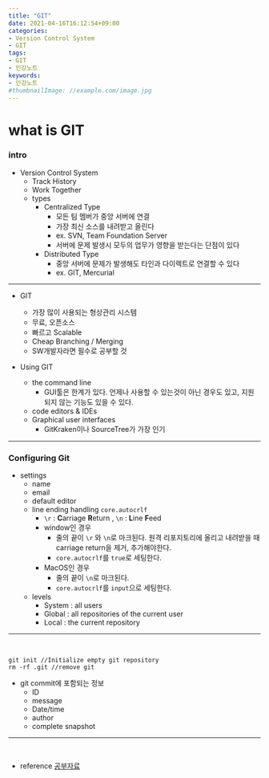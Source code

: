 ```yaml
---
title: "GIT"
date: 2021-04-16T16:12:54+09:00
categories:
- Version Control System
- GIT
tags:
- GIT
- 인강노트
keywords:
- 인강노트
#thumbnailImage: //example.com/image.jpg
---
```


<!--more-->
# what is GIT

### intro

- Version Control System
	- Track History
	- Work Together
	- types
		- Centralized Type
			- 모든 팀 멤버가 중앙 서버에 연결
			- 가장 최신 소스를 내려받고 올린다
			- ex. SVN, Team Foundation Server
			- 서버에 문제 발생시 모두의 업무가 영향을 받는다는 단점이 있다
		- Distributed Type
			- 중앙 서버에 문제가 발생해도 타인과 다이렉트로 연결할 수 있다
			- ex. GIT, Mercurial

-----

- GIT
	- 가장 많이 사용되는 형상관리 시스템
	- 무료, 오픈소스
	- 빠르고 Scalable
	- Cheap Branching / Merging
	- SW개발자라면 필수로 공부할 것

- Using GIT
	- the command line
		- GUI툴은 한계가 있다. 언제나 사용할 수 있는것이 아닌 경우도 있고, 지원되지 않는 기능도 있을 수 있다.
	- code editors & IDEs
	- Graphical user interfaces
		- GitKraken이나 SourceTree가 가장 인기

-----

### Configuring Git

- settings
	- name
	- email
	- default editor
	- line ending handling  `core.autocrlf`
		- `\r` : **C**arriage **R**eturn , `\n` : **L**ine **F**eed
		- window인 경우
			- 줄의 끝이 `\r` 와 `\n`로 마크된다. 원격 리포지토리에 올리고 내려받을 때 carriage return을 제거, 추가해야한다.
			- `core.autocrlf`를 `true`로 세팅한다.
		- MacOS인 경우
			- 줄의 끝이 `\n`로 마크된다.
			- `core.autocrlf`를 `input`으로 세팅한다.
	- levels
		- System : all users
		- Global : all repositories of the current user
		- Local : the current repository



-----

&nbsp;

```
git init //Initialize empty git repository
rm -rf .git //remove git
```

- git commit에 포함되는 정보
	- ID
	- message
	- Date/time
	- author
	- complete snapshot


-----

&nbsp;

- reference
 [공부자료](https://codewithmosh.com/)

